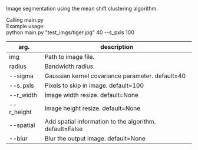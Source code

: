 Image segmentation using the mean shift clustering algorithm.

Calling main.py  
Example usage:  
python main.py "test_imgs/tiger.jpg" 40 --s_pxls 100

| arg.       | description                                             |
|------------|---------------------------------------------------------|
| img        | Path to image file.                                     |
| radius     | Bandwidth radius.                                       |
| --sigma    | Gaussian kernel covariance parameter.  default=40       |
| --s_pxls   | Pixels to skip in image.               default=100      |
| --r_width  | Image width resize.                    default=None     |
| --r_height | Image height resize.                   default=None     |
| --spatial  | Add spatial information to the algorithm. default=False |
| --blur     | Blur the output image.                 default=None     |
